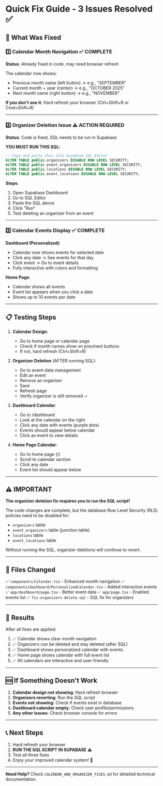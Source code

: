 # Quick Fix Guide - 3 Issues Resolved ✅

## 🔧 What Was Fixed

### 1️⃣ Calendar Month Navigation ✅ COMPLETE
**Status**: Already fixed in code, may need browser refresh

The calendar now shows:
- Previous month name (left button) → e.g., "SEPTEMBER"
- Current month + year (center) → e.g., "OCTOBER 2025"
- Next month name (right button) → e.g., "NOVEMBER"

**If you don't see it**: Hard refresh your browser (Ctrl+Shift+R or Cmd+Shift+R)

---

### 2️⃣ Organizer Deletion Issue ⚠️ ACTION REQUIRED
**Status**: Code is fixed, SQL needs to be run in Supabase

**YOU MUST RUN THIS SQL:**

```sql
-- Copy and paste this into Supabase SQL Editor
ALTER TABLE public.organizers DISABLE ROW LEVEL SECURITY;
ALTER TABLE public.event_organizers DISABLE ROW LEVEL SECURITY;
ALTER TABLE public.locations DISABLE ROW LEVEL SECURITY;
ALTER TABLE public.event_locations DISABLE ROW LEVEL SECURITY;
```

**Steps**:
1. Open Supabase Dashboard
2. Go to SQL Editor
3. Paste the SQL above
4. Click "Run"
5. Test deleting an organizer from an event

---

### 3️⃣ Calendar Events Display ✅ COMPLETE

**Dashboard (Personalized)**:
- Calendar now shows events for selected date
- Click any date → See events for that day
- Click event → Go to event details
- Fully interactive with colors and formatting

**Home Page**:
- Calendar shows all events
- Event list appears when you click a date
- Shows up to 10 events per date

---

## 📋 Testing Steps

1. **Calendar Design**:
   - Go to home page or calendar page
   - Check if month names show on prev/next buttons
   - If not, hard refresh (Ctrl+Shift+R)

2. **Organizer Deletion** (AFTER running SQL):
   - Go to event-data management
   - Edit an event
   - Remove an organizer
   - Save
   - Refresh page
   - Verify organizer is still removed ✓

3. **Dashboard Calendar**:
   - Go to /dashboard
   - Look at the calendar on the right
   - Click any date with events (purple dots)
   - Events should appear below calendar
   - Click an event to view details

4. **Home Page Calendar**:
   - Go to home page (/)
   - Scroll to calendar section
   - Click any date
   - Event list should appear below

---

## ⚠️ IMPORTANT

**The organizer deletion fix requires you to run the SQL script!**

The code changes are complete, but the database Row Level Security (RLS) policies need to be disabled for:
- `organizers` table
- `event_organizers` table (junction table)
- `locations` table
- `event_locations` table

Without running the SQL, organizer deletions will continue to revert.

---

## 📁 Files Changed

✅ `components/Calendar.tsx` - Enhanced month navigation
✅ `components/dashboard/PersonalizedCalendar.tsx` - Added interactive events
✅ `app/dashboard/page.tsx` - Better event data
✅ `app/page.tsx` - Enabled events list
✅ `fix-organizers-delete.sql` - SQL fix for organizers

---

## 🎯 Results

After all fixes are applied:

1. ✅ Calendar shows clear month navigation
2. ✅ Organizers can be deleted and stay deleted (after SQL)
3. ✅ Dashboard shows personalized calendar with events
4. ✅ Home page shows calendar with full event list
5. ✅ All calendars are interactive and user-friendly

---

## 🆘 If Something Doesn't Work

1. **Calendar design not showing**: Hard refresh browser
2. **Organizers reverting**: Run the SQL script
3. **Events not showing**: Check if events exist in database
4. **Dashboard calendar empty**: Check user profile/permissions
5. **Any other issues**: Check browser console for errors

---

## 📞 Next Steps

1. Hard refresh your browser
2. **RUN THE SQL SCRIPT IN SUPABASE** ⚠️
3. Test all three fixes
4. Enjoy your improved calendar system! 🎉

---

**Need Help?** Check `CALENDAR_AND_ORGANIZER_FIXES.md` for detailed technical documentation.









